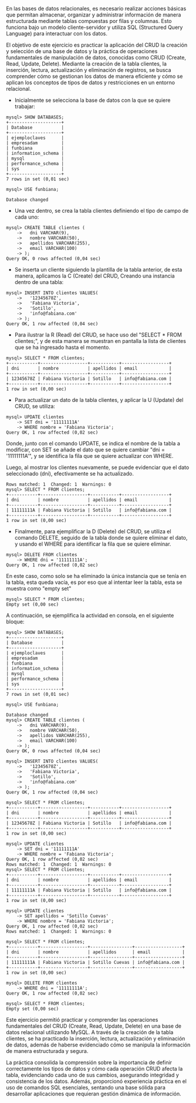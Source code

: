 En las bases de datos relacionales, es necesario realizar acciones básicas que permitan almacenar, organizar y administrar información de manera estructurada mediante tablas compuestas por filas y columnas. Esto funciona bajo un modelo cliente-servidor y utiliza SQL (Structured Query Language) para interactuar con los datos.

El objetivo de este ejercicio es practicar la aplicación del CRUD la creación y selección de una base de datos y la práctica de operaciones fundamentales de manipulación de datos, conocidas como CRUD (Create, Read, Update, Delete). Mediante la creación de la tabla clientes, la inserción, lectura, actualización y eliminación de registros, se busca comprender cómo se gestionan los datos de manera eficiente y cómo se aplican los conceptos de tipos de datos y restricciones en un entorno relacional.


- Inicialmente se selecciona la base de datos con la que se quiere trabajar:
```
mysql> SHOW DATABASES;
+--------------------+
| Database           |
+--------------------+
| ejemploclaves      |
| empresadam         |
| funbiana           |
| information_schema |
| mysql              |
| performance_schema |
| sys                |
+--------------------+
7 rows in set (0,01 sec)

mysql> USE funbiana;

Database changed
```

- Una vez dentro, se crea la tabla clientes definiendo el tipo de campo de cada uno:
```
mysql> CREATE TABLE clientes (
    ->   dni VARCHAR(9),
    ->   nombre VARCHAR(50),
    ->   apellidos VARCHAR(255),
    ->   email VARCHAR(100)
    -> );
Query OK, 0 rows affected (0,04 sec)
```

- Se inserta un cliente siguiendo la plantilla de la tabla anterior, de esta manera, aplicamos la C  (Create) del CRUD, Creando una instancia dentro de una tabla:
```
mysql> INSERT INTO clientes VALUES(
    ->   '12345678Z',
    ->   'Fabiana Victoria',
    ->   'Sotillo',
    ->   'info@fabiana.com'
    -> );
Query OK, 1 row affected (0,04 sec)
```

- Para ilustrar la R (Read) del CRUD, se hace uso del  "SELECT * FROM clientes;", y de esta manera se muestran en pantalla la lista de clientes que se ha ingresado hasta el momento.
```
mysql> SELECT * FROM clientes;
+-----------+------------------+-----------+------------------+
| dni       | nombre           | apellidos | email            |
+-----------+------------------+-----------+------------------+
| 12345678Z | Fabiana Victoria | Sotillo   | info@fabiana.com |
+-----------+------------------+-----------+------------------+
1 row in set (0,00 sec)
```

- Para actualizar un dato de la tabla clientes, y aplicar la U (Update) del CRUD, se utiliza:
```
mysql> UPDATE clientes
    -> SET dni = '11111111A'
    -> WHERE nombre = 'Fabiana Victoria';
Query OK, 1 row affected (0,02 sec)
```
Donde, junto con el comando UPDATE, se indica el nombre de la tabla a modificar,  con SET se añade el dato que se quiere cambiar "dni = '11111111A'", y se identifica la fila que se quiere actualizar con WHERE.

Luego, al mostrar los clientes nuevamente, se puede evidenciar que el dato seleccionado (dni), efectivamente se ha actualizado.
```
Rows matched: 1  Changed: 1  Warnings: 0
mysql> SELECT * FROM clientes;
+-----------+------------------+-----------+------------------+
| dni       | nombre           | apellidos | email            |
+-----------+------------------+-----------+------------------+
| 11111111A | Fabiana Victoria | Sotillo   | info@fabiana.com |
+-----------+------------------+-----------+------------------+
1 row in set (0,00 sec)
```

- Finalmente, para ejemplificar la D (Delete) del CRUD, se utiliza el comando DELETE, seguido de la tabla donde se quiere eliminar el dato, y usando el WHERE para identificar la fila que se quiere eliminar. 
```
mysql> DELETE FROM clientes
    -> WHERE dni = '11111111A';
Query OK, 1 row affected (0,02 sec)
```
En este caso, como solo se ha eliminado la única instancia que se tenía en la tabla, esta queda vacía, es por eso que al intentar leer la tabla, esta se muestra como "empty set"
```
mysql> SELECT * FROM clientes;
Empty set (0,00 sec)
```


A continuación, se ejemplifica la actividad en consola, en el siguiente bloque:
```
mysql> SHOW DATABASES;
+--------------------+
| Database           |
+--------------------+
| ejemploclaves      |
| empresadam         |
| funbiana           |
| information_schema |
| mysql              |
| performance_schema |
| sys                |
+--------------------+
7 rows in set (0,01 sec)

mysql> USE funbiana;

Database changed
mysql> CREATE TABLE clientes (
    ->   dni VARCHAR(9),
    ->   nombre VARCHAR(50),
    ->   apellidos VARCHAR(255),
    ->   email VARCHAR(100)
    -> );
Query OK, 0 rows affected (0,04 sec)

mysql> INSERT INTO clientes VALUES(
    ->   '12345678Z',
    ->   'Fabiana Victoria',
    ->   'Sotillo',
    ->   'info@fabiana.com'
    -> );
Query OK, 1 row affected (0,04 sec)

mysql> SELECT * FROM clientes;
+-----------+------------------+-----------+------------------+
| dni       | nombre           | apellidos | email            |
+-----------+------------------+-----------+------------------+
| 12345678Z | Fabiana Victoria | Sotillo   | info@fabiana.com |
+-----------+------------------+-----------+------------------+
1 row in set (0,00 sec)

mysql> UPDATE clientes
    -> SET dni = '11111111A'
    -> WHERE nombre = 'Fabiana Victoria';
Query OK, 1 row affected (0,02 sec)
Rows matched: 1  Changed: 1  Warnings: 0
mysql> SELECT * FROM clientes;
+-----------+------------------+-----------+------------------+
| dni       | nombre           | apellidos | email            |
+-----------+------------------+-----------+------------------+
| 11111111A | Fabiana Victoria | Sotillo   | info@fabiana.com |
+-----------+------------------+-----------+------------------+
1 row in set (0,00 sec)

mysql> UPDATE clientes
    -> SET apellidos = 'Sotillo Cuevas'
    -> WHERE nombre = 'Fabiana Victoria';
Query OK, 1 row affected (0,02 sec)
Rows matched: 1  Changed: 1  Warnings: 0

mysql> SELECT * FROM clientes;
+-----------+------------------+----------------+------------------+
| dni       | nombre           | apellidos      | email            |
+-----------+------------------+----------------+------------------+
| 11111111A | Fabiana Victoria | Sotillo Cuevas | info@fabiana.com |
+-----------+------------------+----------------+------------------+
1 row in set (0,00 sec)

mysql> DELETE FROM clientes
    -> WHERE dni = '11111111A';
Query OK, 1 row affected (0,02 sec)

mysql> SELECT * FROM clientes;
Empty set (0,00 sec)
```

Este ejercicio permitió practicar y comprender las operaciones fundamentales del CRUD (Create, Read, Update, Delete) en una base de datos relacional utilizando MySQL. A través de la creación de la tabla clientes, se ha practicado la inserción, lectura, actualización y eliminación de datos, además de haberse evidenciado cómo se manipula la información de manera estructurada y segura.

La práctica consolida la comprensión sobre la importancia de definir correctamente los tipos de datos y cómo cada operación CRUD afecta la tabla, evidenciando cada uno de sus cambios, asegurando integridad y consistencia de los datos. Además, proporcionó experiencia práctica en el uso de comandos SQL esenciales, sentando una base sólida para desarrollar aplicaciones que requieran gestión dinámica de información.
